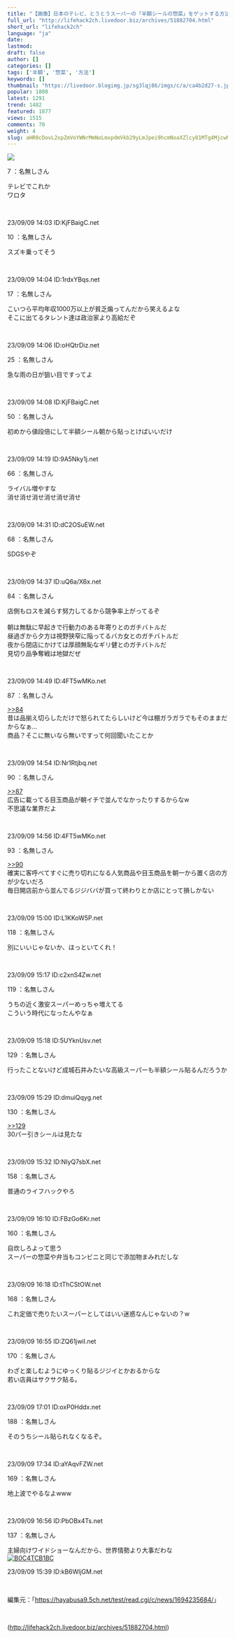 ```yaml
---
title: "【画像】日本のテレビ、とうとうスーパーの「半額シールの惣菜」をゲットする方法を特集してしまう‥‥"
full_url: "http://lifehack2ch.livedoor.biz/archives/51882704.html"
short_url: "lifehack2ch"
language: "ja"
date: 
lastmod: 
draft: false
author: []
categories: []
tags: ['半額', '惣菜', '方法']
keywords: []
thumbnail: "https://livedoor.blogimg.jp/sg3lqj86/imgs/c/a/ca4b2d27-s.jpg"
popular: 1808
latest: 1291
trend: 1482
featured: 1877
views: 1515
comments: 70
weight: 4
slug: aHR0cDovL2xpZmVoYWNrMmNoLmxpdmVkb29yLmJpei9hcmNoaXZlcy81MTg4MjcwNC5odG1s
---
```


![](https://livedoor.blogimg.jp/sg3lqj86/imgs/c/a/ca4b2d27-s.jpg)

<div><p class='t_name'>7 ：名無しさん</p> <p class='r2'>テレビでこれか <br> ワロタ </p><br><p>23/09/09 14:03 ID:KjFBaigC.net</p> <p class='t_name'>10 ：名無しさん</p> <p class='r4'>スズキ乗ってそう </p><br><p>23/09/09 14:04 ID:1rdxYBqs.net</p> <p class='t_name'>17 ：名無しさん</p> <p class='r4'>こいつら平均年収1000万以上が貧乏煽ってんだから笑えるよな <br> そこに出てるタレント達は政治家より高給だぞ </p><br><p>23/09/09 14:06 ID:oHQtrDiz.net</p> <p class='t_name'>25 ：名無しさん</p> <p class='r4'>急な雨の日が狙い目ですってよ </p><br><p>23/09/09 14:08 ID:KjFBaigC.net</p> <p class='t_name'>50 ：名無しさん</p> <p class='r4'>初めから値段倍にして半額シール朝から貼っとけばいいだけ </p><br><p>23/09/09 14:19 ID:9A5Nky1j.net</p> <p class='t_name'>66 ：名無しさん</p> <p class='r4'>ライバル増やすな <br> 消せ消せ消せ消せ消せ消せ </p><br><p>23/09/09 14:31 ID:dC2OSuEW.net</p> <p class='t_name'>68 ：名無しさん</p> <p class='r4'>SDGSやぞ </p><br><p>23/09/09 14:37 ID:uQ6a/X6x.net</p> <p class='t_name'>84 ：名無しさん</p> <p class='r1'>店側もロスを減らす努力してるから競争率上がってるぞ <br> <br> 朝は無駄に早起きで行動力のある年寄りとのガチバトルだ <br> 昼過ぎから夕方は視野狭窄に陥ってるバカ女とのガチバトルだ <br> 夜から閉店にかけては厚顔無恥なギリ健とのガチバトルだ <br> 見切り品争奪戦は地獄だぜ </p><br><p>23/09/09 14:49 ID:4FT5wMKo.net</p> <p class='t_name_res'>87 ：名無しさん</p> <p class='r4'><a href='#res_84'>>>84</a> <br> 昔は品揃え切らしただけで怒られてたらしいけど今は棚ガラガラでもそのままだからなぁ… <br> 商品？そこに無いなら無いですって何回聞いたことか </p><br><p>23/09/09 14:54 ID:Nr1Rtjbq.net</p> <p class='t_name_res'>90 ：名無しさん</p> <p class='r4'><a href='#res_87'>>>87</a> <br> 広告に載ってる目玉商品が朝イチで並んでなかったりするからなw <br> 不思議な業界だよ </p><br><p>23/09/09 14:56 ID:4FT5wMKo.net</p> <p class='t_name_res'>93 ：名無しさん</p> <p class='r4'><a href='#res_90'>>>90</a> <br> 確実に客呼べてすぐに売り切れになる人気商品や目玉商品を朝一から置く店の方が少ないだろ <br> 毎日開店前から並んでるジジババが買って終わりとか店にとって損しかない </p><br><p>23/09/09 15:00 ID:L1KKoW5P.net</p> <p class='t_name'>118 ：名無しさん</p> <p class='r4'>別にいいじゃないか、ほっといてくれ！ </p><br><p>23/09/09 15:17 ID:c2xnS4Zw.net</p> <p class='t_name'>119 ：名無しさん</p> <p class='r4'>うちの近く激安スーパーめっちゃ増えてる <br> こういう時代になったんやなぁ </p><br><p>23/09/09 15:18 ID:5UYknUsv.net</p> <p class='t_name'>129 ：名無しさん</p> <p class='r2'>行ったことないけど成城石井みたいな高級スーパーも半額シール貼るんだろうか </p><br><p>23/09/09 15:29 ID:dmuiQqyg.net</p> <p class='t_name_res'>130 ：名無しさん</p> <p class='r4'><a href='#res_129'>>>129</a> <br> 30パー引きシールは見たな </p><br><p>23/09/09 15:32 ID:NIyQ7sbX.net</p> <p class='t_name'>158 ：名無しさん</p> <p class='r4'>普通のライフハックやろ </p><br><p>23/09/09 16:10 ID:FBzGo6Kr.net</p> <p class='t_name'>160 ：名無しさん</p> <p class='r4'>自炊しろよって思う <br> スーパーの惣菜や弁当もコンビニと同じで添加物まみれだしな </p><br><p>23/09/09 16:18 ID:tThCStOW.net</p> <p class='t_name'>168 ：名無しさん</p> <p class='r4'>これ定価で売りたいスーパーとしてはいい迷惑なんじゃないの？w </p><br><p>23/09/09 16:55 ID:ZQ61jwil.net</p> <p class='t_name'>170 ：名無しさん</p> <p class='r4'>わざと楽しむようにゆっくり貼るジジイとかおるからな <br> 若い店員はサクサク貼る。 </p><br><p>23/09/09 17:01 ID:oxP0Hddx.net</p> <p class='t_name'>188 ：名無しさん</p> <p class='r4'>そのうちシール貼られなくなるぞ。 </p><br><p>23/09/09 17:34 ID:aYAqvFZW.net</p> <p class='t_name'>169 ：名無しさん</p> <p class='r4'>地上波でやるなよwww </p><br><p>23/09/09 16:56 ID:PbOBx4Ts.net</p> <p class='t_name'>137 ：名無しさん</p> <p class='r2'>主婦向けワイドショーなんだから、世界情勢より大事だわな<br><a href='https://www.amazon.co.jp/dp/B0C4TCB1BC/?tag=nishiky24-22' target='_blank'><img src='https://m.media-amazon.com/images/I/51rgtnis6DL._SL500_.jpg' alt='B0C4TCB1BC' border='0'></a> </p><p>23/09/09 15:39 ID:kB6WljGM.net</p> <br><p class='p_url'>編集元：「<a href='https://hayabusa9.5ch.net/test/read.cgi/c/news/1694235684/' target='_blank'>https://hayabusa9.5ch.net/test/read.cgi/c/news/1694235684/</a>」</p> <br clear='all'></div>

(http://lifehack2ch.livedoor.biz/archives/51882704.html)
